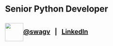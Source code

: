 # Senior Python Developer
<!-- [![website](./img/linkedin-light.svg)](https://linkedin.com/in/)
[![website](./img/linkedin-dark.svg)](https://linkedin.com/in/)
&nbsp;&nbsp; -->

## <img src="https://1000logos.net/wp-content/uploads/2021/04/Telegram-logo.png" width="60px" align="center">[@swagv](https://t.me/swagv) &nbsp;&nbsp;|&nbsp;&nbsp;  [LinkedIn](https://www.linkedin.com/in/vitaly-credo/) 
